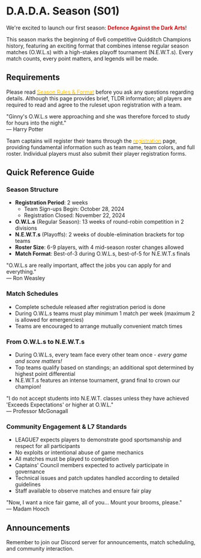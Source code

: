 # D.A.D.A. Season (S01)

We're excited to launch our first season: **<span style="color:#ca1619">Defence Against the Dark Arts</span>**!

This season marks the beginning of 6v6 competitive Quidditch Champions history, featuring an exciting format that combines intense regular season matches (O.W.L.s) with a high-stakes playoff tournament (N.E.W.T.s). Every match counts, every point matters, and legends will be made.

## Requirements

Please read [<span style="color:#ffbd00">Season Rules & Format</span>](/season-rules) before you ask any questions regarding details. Although this page provides brief, TLDR information; all players are required to read and agree to the ruleset upon registration with a team.

<div class="hp-quote-wrapper">
<div class="hp-quote-text">"Ginny's O.W.L.s were approaching and she was therefore forced to study for hours into the night."</div><div class="hp-quote-author">— Harry Potter</div></div>

Team captains will register their teams through the [<span style="color:#ffbd00">registration</span>](/registration?id=team-registrations-on) page, providing fundamental information such as team name, team colors, and full roster. Individual players must also submit their player registration forms.

## Quick Reference Guide

### Season Structure
- **Registration Period**: 2 weeks
    - Team Sign-ups Begin: October 28, 2024
    - Registration Closed: November 22, 2024
- **O.W.L.s** (Regular Season): 13 weeks of round-robin competition in 2 divisions
- **N.E.W.T.s** (Playoffs): 2 weeks of double-elimination brackets for top teams
- **Roster Size**:  6-9 players, with 4 mid-season roster changes allowed
- **Match Format**: Best-of-3 during O.W.L.s, best-of-5 for N.E.W.T.s finals

<div class="hp-quote-wrapper">
<div class="hp-quote-text">"O.W.L.s are really important, affect the jobs you can apply for and everything."</div><div class="hp-quote-author">— Ron Weasley</div></div>

### Match Schedules
- Complete schedule released after registration period is done
- During O.W.L.s teams must play minimum 1 match per week (maximum 2 is allowed for emergencies)
- Teams are encouraged to arrange mutually convenient match times

### From O.W.L.s to N.E.W.T.s
- During O.W.L.s, every team face every other team once - *every game and score matters!*
- Top teams qualify based on standings; an additional spot determined by highest point differential
- N.E.W.T.s features an intense tournament, grand final to crown our champion!

<div class="hp-quote-wrapper">
<div class="hp-quote-text">"I do not accept students into N.E.W.T. classes unless they have achieved 'Exceeds Expectations' or higher at O.W.L."</div><div class="hp-quote-author">— Professor McGonagall</div></div>

### Community Engagement & L7 Standards
- LEAGUE7 expects players to demonstrate good sportsmanship and respect for all participants
- No exploits or intentional abuse of game mechanics
- All matches must be played to completion
- Captains' Council members expected to actively participate in governance
- Technical issues and patch updates handled according to detailed guidelines
- Staff available to observe matches and ensure fair play


<div class="hp-quote-wrapper">
<div class="hp-quote-text">"Now, I want a nice fair game, all of you... Mount your brooms, please."</div><div class="hp-quote-author">— Madam Hooch</div></div>

## Announcements

Remember to join our Discord server for announcements, match scheduling, and community interaction.